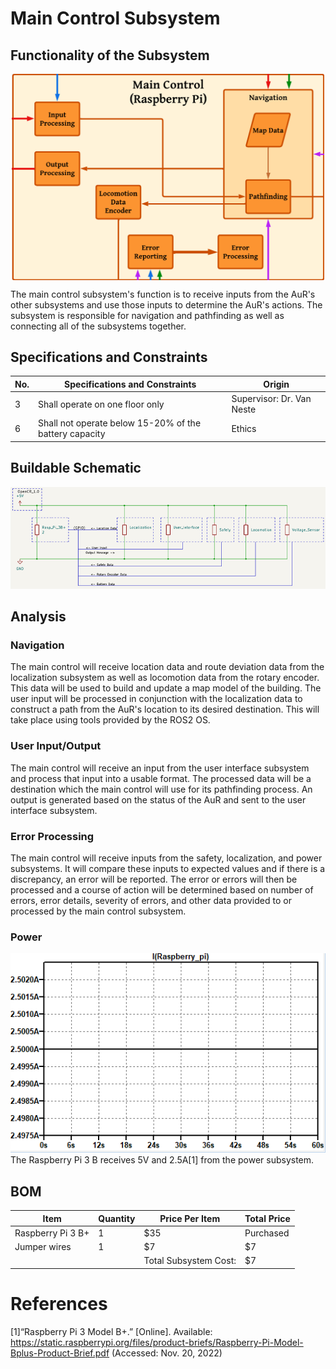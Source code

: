 # Main Control Subsystem

## Functionality of the Subsystem
<img src="https://github.com/Hawk652/Capstone-Guidance-Robot/blob/main/Documentation/Images/MainControlBlockDiagram.png" alt="Figure 1" width="500" style="display: block; margin-left: auto; margin-right: auto;"/>

The main control subsystem's function is to receive inputs from the AuR's other subsystems and use those inputs to determine the AuR's actions. The subsystem is responsible for navigation and pathfinding as well as connecting all of the subsystems together.

## Specifications and Constraints
| No. | Specifications and Constraints | Origin |
|-|-|-|
| 3 | Shall operate on one floor only | Supervisor: Dr. Van Neste |
| 6 | Shall not operate below 15-20% of the battery capacity | Ethics |

## Buildable Schematic
![Alt text](https://github.com/Hawk652/Capstone-Guidance-Robot/blob/main/Documentation/Images/Main%20Control%20Circuit%20Schematic.png)

## Analysis
### Navigation
The main control will receive location data and route deviation data from the localization subsystem as well as locomotion data from the rotary encoder. This data will be used to build and update a map model of the building. The user input will be processed in conjunction with the localization data to construct a path from the AuR's location to its desired destination. This will take place using tools provided by the ROS2 OS.
### User Input/Output
The main control will receive an input from the user interface subsystem and process that input into a usable format. The processed data will be a destination which the main control will use for its pathfinding process. An output is generated based on the status of the AuR and sent to the user interface subsystem.
### Error Processing
The main control will receive inputs from the safety, localization, and power subsystems. It will compare these inputs to expected values and if there is a discrepancy, an error will be reported. The error or errors will then be processed and a course of action will be determined based on number of errors, error details, severity of errors, and other data provided to or processed by the main control subsystem.
### Power
![Alt text](https://github.com/Hawk652/Capstone-Guidance-Robot/blob/main/Documentation/Images/Main%20Control%20Current%20Graph.PNG)
The Raspberry Pi 3 B receives 5V and 2.5A[1] from the power subsystem.

## BOM
| Item | Quantity | Price Per Item | Total Price |
|-|-|-|-|
| Raspberry Pi 3 B+ | 1 | $35 | Purchased |
| Jumper wires | 1 | $7 | $7 |
| | | Total Subsystem Cost: | $7 |

# References
[1]“Raspberry Pi 3 Model B+.” [Online]. Available: https://static.raspberrypi.org/files/product-briefs/Raspberry-Pi-Model-Bplus-Product-Brief.pdf (Accessed: Nov. 20, 2022)



